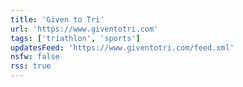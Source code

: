 ```yaml
---
title: 'Given to Tri'
url: 'https://www.giventotri.com'
tags: ['triathlon', 'sports']
updatesFeed: 'https://www.giventotri.com/feed.xml'
nsfw: false
rss: true
---
```

